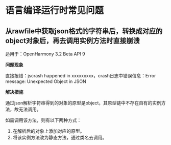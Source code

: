 # 语言编译运行时常见问题

## 从rawfile中获取json格式的字符串后，转换成对应的object对象后，再去调用实例方法时直接崩溃

适用于：OpenHarmony 3.2 Beta API 9   

**问题现象**

直接报错：jscrash happened in xxxxxxxxx，crash日志中错误信息：Error message: Unexpected Object in JSON

**解决措施**

通过json解析字符串得到的对象的原型是object，其原型链中不存在自有的实例方法，故无法调用。

如需调用该方法，则有以下两种方式：
1. 在解析后的对象上添加对应的原型。
2. 将该实例方法改为静态方法，通过类名去调用。

